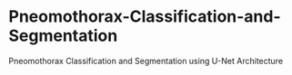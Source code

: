 # Pneomothorax-Classification-and-Segmentation
Pneomothorax Classification and Segmentation using U-Net Architecture
